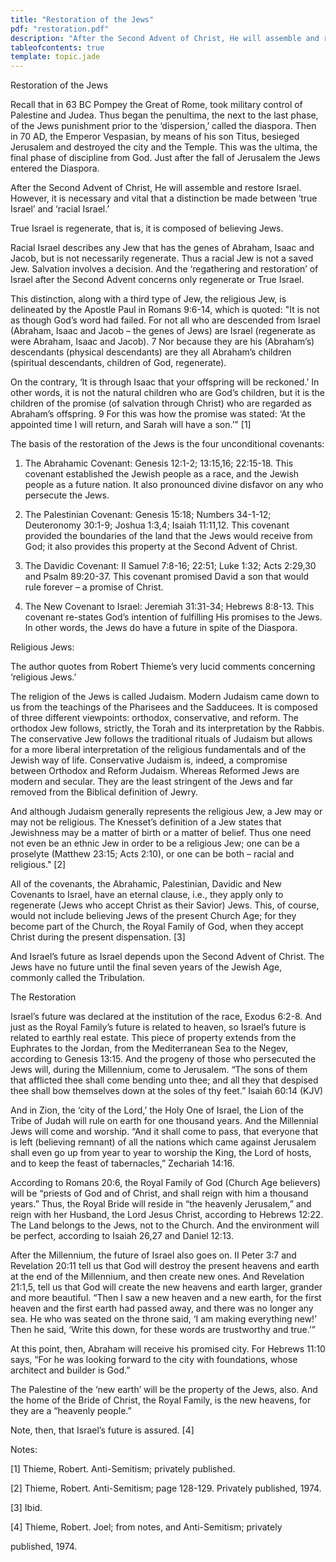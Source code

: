 ```yaml
---
title: "Restoration of the Jews"
pdf: "restoration.pdf"
description: "After the Second Advent of Christ, He will assemble and restore Israel."
tableofcontents: true
template: topic.jade
---
```


Restoration of the Jews

Recall that in 63 BC Pompey the Great of Rome, took military control of
Palestine and Judea. Thus began the penultima, the next to the last
phase, of the Jews punishment prior to the ‘dispersion,’ called the
diaspora. Then in 70 AD, the Emperor Vespasian, by means of his son
Titus, besieged Jerusalem and destroyed the city and the Temple. This
was the ultima, the final phase of discipline from God. Just after the
fall of Jerusalem the Jews entered the Diaspora.

After the Second Advent of Christ, He will assemble and restore Israel.
However, it is necessary and vital that a distinction be made between
‘true Israel’ and ‘racial Israel.’

True Israel is regenerate, that is, it is composed of believing Jews.

Racial Israel describes any Jew that has the genes of Abraham, Isaac and
Jacob, but is not necessarily regenerate. Thus a racial Jew is not a
saved Jew. Salvation involves a decision. And the ‘regathering and
restoration’ of Israel after the Second Advent concerns only regenerate
or True Israel.

This distinction, along with a third type of Jew, the religious Jew, is
delineated by the Apostle Paul in Romans 9:6-14, which is quoted: "It is
not as though God’s word had failed. For not all who are descended from
Israel (Abraham, Isaac and Jacob – the genes of Jews) are Israel
(regenerate as were Abraham, Isaac and Jacob). 7 Nor because they are
his (Abraham’s) descendants (physical descendants) are they all
Abraham’s children (spiritual descendants, children of God, regenerate).

On the contrary, ‘It is through Isaac that your offspring will be
reckoned.’ In other words, it is not the natural children who are God’s
children, but it is the children of the promise (of salvation through
Christ) who are regarded as Abraham’s offspring. 9 For this was how the
promise was stated: ‘At the appointed time I will return, and Sarah will
have a son.’" [1]

The basis of the restoration of the Jews is the four unconditional
covenants:

1. The Abrahamic Covenant: Genesis 12:1-2; 13:15,16; 22:15-18. This
covenant established the Jewish people as a race, and the Jewish people
as a future nation. It also pronounced divine disfavor on any who
persecute the Jews.

2. The Palestinian Covenant: Genesis 15:18; Numbers 34-1-12; Deuteronomy
30:1-9; Joshua 1:3,4; Isaiah 11:11,12. This covenant provided the
boundaries of the land that the Jews would receive from God; it also
provides this property at the Second Advent of Christ.

3. The Davidic Covenant: II Samuel 7:8-16; 22:51; Luke 1:32; Acts
2:29,30 and Psalm 89:20-37. This covenant promised David a son that
would rule forever – a promise of Christ.

4. The New Covenant to Israel: Jeremiah 31:31-34; Hebrews 8:8-13. This
covenant re-states God’s intention of fulfilling His promises to the
Jews. In other words, the Jews do have a future in spite of the
Diaspora.

Religious Jews:

The author quotes from Robert Thieme’s very lucid comments concerning
‘religious Jews.’

The religion of the Jews is called Judaism. Modern Judaism came down to
us from the teachings of the Pharisees and the Sadducees. It is composed
of three different viewpoints: orthodox, conservative, and reform. The
orthodox Jew follows, strictly, the Torah and its interpretation by the
Rabbis. The conservative Jew follows the traditional rituals of Judaism
but allows for a more liberal interpretation of the religious
fundamentals and of the Jewish way of life. Conservative Judaism is,
indeed, a compromise between Orthodox and Reform Judaism. Whereas
Reformed Jews are modern and secular. They are the least stringent of
the Jews and far removed from the Biblical definition of Jewry.

And although Judaism generally represents the religious Jew, a Jew may
or may not be religious. The Knesset’s definition of a Jew states that
Jewishness may be a matter of birth or a matter of belief. Thus one need
not even be an ethnic Jew in order to be a religious Jew; one can be a
proselyte (Matthew 23:15; Acts 2:10), or one can be both – racial and
religious." [2]

All of the covenants, the Abrahamic, Palestinian, Davidic and New
Covenants to Israel, have an eternal clause, i.e., they apply only to
regenerate (Jews who accept Christ as their Savior) Jews. This, of
course, would not include believing Jews of the present Church Age; for
they become part of the Church, the Royal Family of God, when they
accept Christ during the present dispensation. [3]

And Israel’s future as Israel depends upon the Second Advent of Christ.
The Jews have no future until the final seven years of the Jewish Age,
commonly called the Tribulation.

The Restoration

Israel’s future was declared at the institution of the race, Exodus
6:2-8. And just as the Royal Family’s future is related to heaven, so
Israel’s future is related to earthly real estate. This piece of
property extends from the Euphrates to the Jordan, from the
Mediterranean Sea to the Negev, according to Genesis 13:15. And the
progeny of those who persecuted the Jews will, during the Millennium,
come to Jerusalem. “The sons of them that afflicted thee shall come
bending unto thee; and all they that despised thee shall bow themselves
down at the soles of thy feet.” Isaiah 60:14 (KJV)

And in Zion, the ‘city of the Lord,’ the Holy One of Israel, the Lion of
the Tribe of Judah will rule on earth for one thousand years. And the
Millennial Jews will come and worship. “And it shall come to pass, that
everyone that is left (believing remnant) of all the nations which came
against Jerusalem shall even go up from year to year to worship the
King, the Lord of hosts, and to keep the feast of tabernacles,”
Zechariah 14:16.

According to Romans 20:6, the Royal Family of God (Church Age believers)
will be “priests of God and of Christ, and shall reign with him a
thousand years.” Thus, the Royal Bride will reside in “the heavenly
Jerusalem,” and reign with her Husband, the Lord Jesus Christ, according
to Hebrews 12:22. The Land belongs to the Jews, not to the Church. And
the environment will be perfect, according to Isaiah 26,27 and Daniel
12:13.

After the Millennium, the future of Israel also goes on. II Peter 3:7
and Revelation 20:11 tell us that God will destroy the present heavens
and earth at the end of the Millennium, and then create new ones. And
Revelation 21:1,5, tell us that God will create the new heavens and
earth larger, grander and more beautiful. “Then I saw a new heaven and a
new earth, for the first heaven and the first earth had passed away, and
there was no longer any sea. He who was seated on the throne said, ‘I am
making everything new!’ Then he said, ‘Write this down, for these words
are trustworthy and true.’”

At this point, then, Abraham will receive his promised city. For Hebrews
11:10 says, “For he was looking forward to the city with foundations,
whose architect and builder is God.”

The Palestine of the ‘new earth’ will be the property of the Jews, also.
And the home of the Bride of Christ, the Royal Family, is the new
heavens, for they are a “heavenly people.”

Note, then, that Israel’s future is assured. [4]

Notes:

[1] Thieme, Robert. Anti-Semitism; privately published.

[2] Thieme, Robert. Anti-Semitism; page 128-129. Privately published,
1974.

[3] Ibid.

[4] Thieme, Robert. Joel; from notes, and Anti-Semitism; privately

published, 1974.

